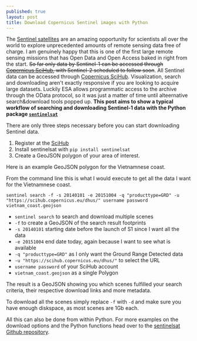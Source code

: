 ```yaml
---
published: true
layout: post
title: Download Copernicus Sentinel images with Python
---
```

The [Sentinel satellites](http://www.esa.int/Our_Activities/Observing_the_Earth/Copernicus/Overview4) are an amazing opportunity for scientists all over the world to explore unprecedented amounts of remote sensing data free of charge. I am genuinely happy that this is one of the first large remote sensing missions that has Open Data and Open Access baked in right from the start. ~~So far only data by Sentinel-1 can be accessed through [Copernicus SciHub](https://scihub.copernicus.eu), with Sentinel-2 scheduled to follow soon~~. All Sentinel data can be accessed through [Copernicus SciHub](https://scihub.copernicus.eu). Visualization, search and downloading aren't exactly responsive if you are looking to acquire large datasets. Luckily ESA allows programmatic access to the archive through the OData protocol, so it was just a matter of time until alteernative search&download tools popped up. **This post aims to show a typical workflow of searching and downloading Sentinel-1 data with the Python package [`sentinelsat`](https://github.com/ibamacsr/sentinelsat)**

There are only three steps necessary before you can start downloading Sentinel data.

1. Register at the [SciHub](https://scihub.copernicus.eu)
2. Install sentinelsat with `pip install sentinelsat`
3. Create a GeoJSON polygon of your area of interest.

Here is an example GeoJSON polygon for the Vietnamnese coast.
<script src="https://embed.github.com/view/geojson/fernerkundung/fernerkundung.github.io/master/media/vietnam_coast.geojson"></script>


From the command line this is what I would execute to get all the data I want for the Vietnamnese coast.

`sentinel search -f -s 20140101 -e 20151004 -q "producttype=GRD" -u "https://scihub.copernicus.eu/dhus/" username password vietnam_coast.geojson`

- `sentinel search` to search and download multiple scenes
- `-f` to create a GeoJSON of the search result footprints
- `-s 20140101` starting date before the launch of S1 since I want all the data
- `-e 20151004` end date today, again because I want to see what is available
- `-q "producttype=GRD"` as I only want the Ground Range Detected data
- `-u "https://scihub.copernicus.eu/dhus/"` to select the URL
- `username password` of your SciHub account
- `vietnam_coast.geojson` as a single Polygon

The result is a GeoJSON showing you which scenes fulfilled your search criteria, their respective download links and more metadata.

<script src="https://embed.github.com/view/geojson/fernerkundung/fernerkundung.github.io/master/media/search_footprints.geojson"></script>

To download all the scenes simply replace `-f` with `-d` and make sure you have enough diskspace, as most scenes are 1Gb each.

All this can also be done from within Python. For more examples on the download options and the Python functions head over to the [sentinelsat Github repository](https://github.com/ibamacsr/sentinelsat).
